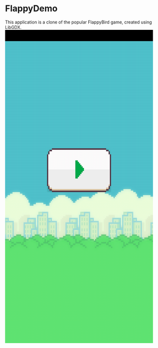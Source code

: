 # FlappyDemo
This application is a clone of the popular FlappyBird game, created using LibGDX.
![alt text](android/res/drawable-xxxhdpi/1.jpg "Описание будет тут")
